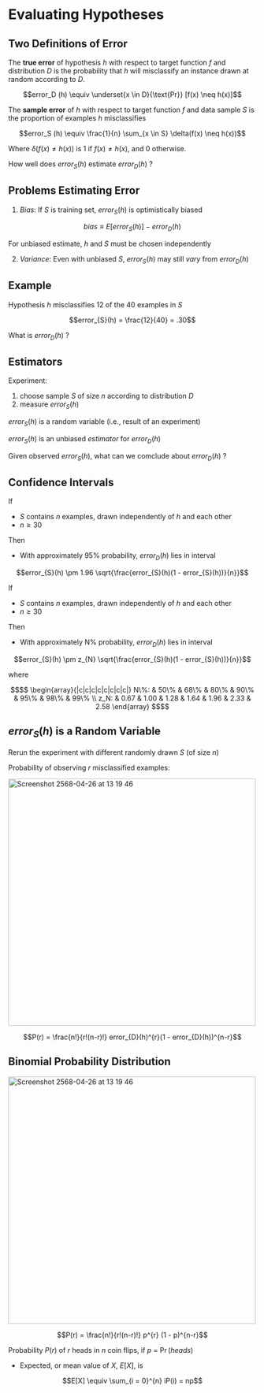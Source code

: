 # Evaluating Hypotheses

## Two Definitions of Error

The **true error** of hypothesis $h$ with respect to target function $f$ and distribution $D$ is the probability that $h$ will misclassify an instance drawn at random according to $D$. 

```math
error_D (h) \equiv \underset{x \in D}{\text{Pr}} [f(x) \neq h(x)]
```

The **sample error** of $h$ with respect to target function $f$ and data sample $S$ is the proportion of examples $h$ misclassifies

```math
error_S (h) \equiv \frac{1}{n} \sum_{x \in S} \delta(f(x) \neq h(x))
```

Where $\delta(f(x) \neq h(x))$ is 1 if $f(x) \neq h(x)$, and 0 otherwise.

How well does $error_{S}(h)$ estimate $error_{D}(h)$ ?

## Problems Estimating Error

1. $Bias$: If $S$ is training set, $error_{S}(h)$ is optimistically biased

```math
bias \equiv E[error_{S}(h)] - error_{D}(h)
```

  For unbiased estimate, $h$ and $S$ must be chosen independently

2. $Variance$: Even with unbiased $S$, $error_{S}(h)$ may still $vary$ from $error_{D}(h)$

## Example

Hypothesis $h$ misclassifies 12 of the 40 examples in $S$

```math
error_{S}(h) = \frac{12}{40} = .30
```

What is $error_{D}(h)$ ?

## Estimators

Experiment:

1. choose sample $S$ of size $n$ according to distribution $D$
2. measure $error_{S}(h)$

$error_{S}(h)$ is a random variable (i.e., result of an experiment)

$error_{S}(h)$ is an unbiased $estimator$ for $error_{D}(h)$

Given observed $error_{S}(h)$, what can we comclude about $error_{D}(h)$ ?

## Confidence Intervals

If

- $S$ contains $n$ examples, drawn independently of $h$ and each other
- $n \geq 30$

Then

- With approximately 95% probability, $error_{D}(h)$ lies in interval

```math
error_{S}(h) \pm 1.96 \sqrt{\frac{error_{S}(h)(1 - error_{S}(h))}{n}}
```

If

- $S$ contains $n$ examples, drawn independently of $h$ and each other
- $n \geq 30$

Then

- With approximately N% probability, $error_{D}(h)$ lies in interval

```math
error_{S}(h) \pm z_{N} \sqrt{\frac{error_{S}(h)(1 - error_{S}(h))}{n}}
```

  where

```math
$$
\begin{array}{|c|c|c|c|c|c|c|c|}
N\%: & 50\% & 68\% & 80\% & 90\% & 95\% & 98\% & 99\% \\
z_N: & 0.67 & 1.00 & 1.28 & 1.64 & 1.96 & 2.33 & 2.58
\end{array}
$$
```

## $error_{S}(h)$ is a Random Variable

Rerun the experiment with different randomly drawn $S$ (of size $n$)

Probability of observing $r$ misclassified examples:

<img width="502" alt="Screenshot 2568-04-26 at 13 19 46" src="https://github.com/user-attachments/assets/821bff81-446e-4ce4-a221-167b047bb19c" />

```math
P(r) = \frac{n!}{r!(n-r)!} error_{D}(h)^{r}(1 - error_{D}(h))^{n-r}
```

## Binomial Probability Distribution

<img width="502" alt="Screenshot 2568-04-26 at 13 19 46" src="https://github.com/user-attachments/assets/821bff81-446e-4ce4-a221-167b047bb19c" />

```math
P(r) = \frac{n!}{r!(n-r)!} p^{r} (1 - p)^{n-r}
```

Probability $P(r)$ of $r$ heads in $n$ coin flips, if $p$ = $\Pr(heads)$

- Expected, or mean value of $X$, $E[X]$, is

```math
E[X] \equiv \sum_{i = 0}^{n} iP(i) = np
```
